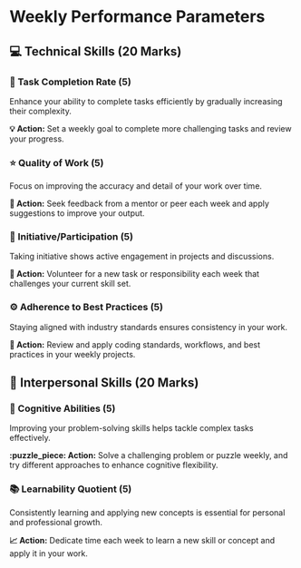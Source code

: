 # Weekly Performance Parameters

## :computer: Technical Skills (20 Marks)

### :dart: Task Completion Rate (5)
Enhance your ability to complete tasks efficiently by gradually increasing their complexity.

**:bulb: Action:** Set a weekly goal to complete more challenging tasks and review your progress.

### :star: Quality of Work (5)
Focus on improving the accuracy and detail of your work over time.

**:memo: Action:** Seek feedback from a mentor or peer each week and apply suggestions to improve your output.

### :rocket: Initiative/Participation (5)
Taking initiative shows active engagement in projects and discussions.

**:handshake: Action:** Volunteer for a new task or responsibility each week that challenges your current skill set.

### :gear: Adherence to Best Practices (5)
Staying aligned with industry standards ensures consistency in your work.

**:wrench: Action:** Review and apply coding standards, workflows, and best practices in your weekly projects.

## :handshake: Interpersonal Skills (20 Marks)

### :brain: Cognitive Abilities (5)
Improving your problem-solving skills helps tackle complex tasks effectively.

**:puzzle_piece: Action:** Solve a challenging problem or puzzle weekly, and try different approaches to enhance cognitive flexibility.

### :books: Learnability Quotient (5)
Consistently learning and applying new concepts is essential for personal and professional growth.

**:chart_with_upwards_trend: Action:** Dedicate time each week to learn a new skill or concept and apply it in your work.


